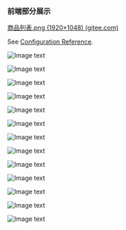

### 前端部分展示

[商品列表.png (1920×1048) (gitee.com)]()

See [Configuration Reference](https://cli.vuejs.org/config/).

![Image text](https://gitee.com/jiang-jinpeng-acd/vue_shop/raw/master/项目展示图片/商品分类.png)

![Image text](https://gitee.com/jiang-jinpeng-acd/vue_shop/raw/master/项目展示图片/商品列表.png)

![Image text](https://gitee.com/jiang-jinpeng-acd/vue_shop/raw/master/项目展示图片/图.png)

![Image text](https://gitee.com/jiang-jinpeng-acd/vue_shop/raw/master/项目展示图片/权限列表.png)

![Image text](https://gitee.com/jiang-jinpeng-acd/vue_shop/raw/master/项目展示图片/权限标签.png)

![Image text](https://gitee.com/jiang-jinpeng-acd/vue_shop/raw/master/项目展示图片/权限管理.png)

![Image text](https://gitee.com/jiang-jinpeng-acd/vue_shop/raw/master/项目展示图片/添加分类.png)

![Image text](https://gitee.com/jiang-jinpeng-acd/vue_shop/raw/master/项目展示图片/添加商品.png)

![Image text](https://gitee.com/jiang-jinpeng-acd/vue_shop/raw/master/项目展示图片/物流查看.png)

![Image text](https://gitee.com/jiang-jinpeng-acd/vue_shop/raw/master/项目展示图片/用户列表.png)

![Image text](https://gitee.com/jiang-jinpeng-acd/vue_shop/raw/master/项目展示图片/登录.png)

![Image text](https://gitee.com/jiang-jinpeng-acd/vue_shop/raw/master/项目展示图片/角色列表.png)

![Image text](https://gitee.com/jiang-jinpeng-acd/vue_shop/raw/master/项目展示图片/订单列表.png)


